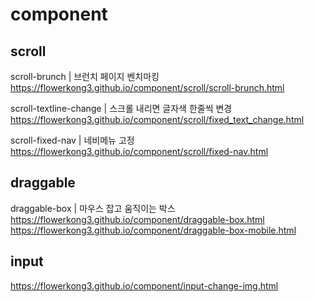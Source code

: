 # component
## scroll
scroll-brunch | 브런치 페이지 벤치마킹 <br>
https://flowerkong3.github.io/component/scroll/scroll-brunch.html

scroll-textline-change | 스크롤 내리면 글자색 한줄씩 변경 <br>
https://flowerkong3.github.io/component/scroll/fixed_text_change.html

scroll-fixed-nav | 네비메뉴 고정 <br>
https://flowerkong3.github.io/component/scroll/fixed-nav.html

## draggable
draggable-box | 마우스 잡고 움직이는 박스 <br>
https://flowerkong3.github.io/component/draggable-box.html <br>
https://flowerkong3.github.io/component/draggable-box-mobile.html

## input
https://flowerkong3.github.io/component/input-change-img.html
